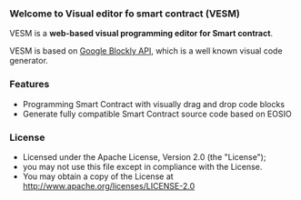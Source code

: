 ### Welcome to Visual editor fo smart contract (VESM)

VESM is a **web-based visual programming editor for Smart contract**.

VESM is based on [Google Blockly API](https://developers.google.com/blockly/), which is a well known visual code generator. 


### Features

* Programming Smart Contract with visually drag and drop code blocks
* Generate fully compatible Smart Contract source code based on EOSIO 

### License


 * Licensed under the Apache License, Version 2.0 (the "License");
 * you may not use this file except in compliance with the License.
 * You may obtain a copy of the License at http://www.apache.org/licenses/LICENSE-2.0
